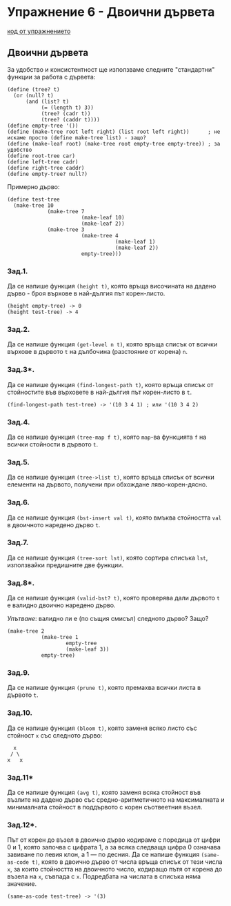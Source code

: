 # Упражнение 6 - Двоични дървета

[код от упражнението](ex06-20211119-solutions.rkt)

## Двоични дървета

За удобство и консистентност ще използваме следните "стандартни" функции за работа с дървета:
```
(define (tree? t)
  (or (null? t)
      (and (list? t)
           (= (length t) 3))
           (tree? (cadr t))
           (tree? (caddr t))))
(define empty-tree '())
(define (make-tree root left right) (list root left right))      ; не искаме просто (define make-tree list) - защо?
(define (make-leaf root) (make-tree root empty-tree empty-tree)) ; за удобство
(define root-tree car)
(define left-tree cadr)
(define right-tree caddr)
(define empty-tree? null?)
```
Примерно дърво:
```
(define test-tree
  (make-tree 10
             (make-tree 7
                        (make-leaf 10)
                        (make-leaf 2))
             (make-tree 3
                        (make-tree 4
                                   (make-leaf 1)
                                   (make-leaf 2))
                        empty-tree)))
```
### Зад.1.
Да се напише функция `(height t)`, която връща височината на дадено дърво - броя върхове в най-дългия път корен-листо.
```
(height empty-tree) -> 0
(height test-tree) -> 4
```
### Зад.2.
Да се напише функция `(get-level n t)`, която връща списък от всички върхове в дървото `t` на дълбочина (разстояние от корена) `n`.
### Зад.3*.
Да се напише функция `(find-longest-path t)`, която връща списък от стойностите във върховете в най-дългия път корен-листо в `t`.
```
(find-longest-path test-tree) -> '(10 3 4 1) ; или '(10 3 4 2)
```
### Зад.4.
Да се напише функция `(tree-map f t)`, която `map`-ва функцията `f` на всички стойности в дървото `t`.
### Зад.5.
Да се напише функция `(tree->list t)`, която връща списък от всички елементи на дървото, получени при обхождане ляво-корен-дясно.
### Зад.6.
Да се напише функция `(bst-insert val t)`, която вмъква стойността `val` в двоичното наредено дърво `t`.
### Зад.7.
Да се напише функция `(tree-sort lst)`, която сортира списъка `lst`, използвайки предишните две функции.
### Зад.8*.
Да се напише функция `(valid-bst? t)`, която проверява дали дървото `t` е валидно двоично наредено дърво.

_Упътване_: валидно ли е (по същия смисъл) следното дърво? Защо?
```
(make-tree 2
           (make-tree 1
                   empty-tree
                   (make-leaf 3))
           empty-tree)
```
### Зад.9.
Да се напише функция `(prune t)`, която премахва всички листа в дървото `t`.
### Зад.10.
Да се напише функция `(bloom t)`, която заменя всяко листо със стойност `x` със следното дърво:
```
  x
 / \
x   x
```
### Зад.11*
Да се напише функция `(avg t)`, която заменя всяка стойност във възлите на дадено дърво със средно-аритметичното на максималната и минималната стойност в поддървото с корен съотвеетния възел.
### Зад.12*.
Път от корен до възел в двоично дърво кодираме с поредица от цифри 0 и 1, която започва с цифрата 1, а за всяка следваща цифра 0 означава завиване по левия клон, а 1 — по десния. Да се напише функция `(same-as-code t)`, която в двоично дърво от числа връща списък от тези числа `x`, за които стойността на двоичното число, кодиращо пътя от корена до възела на `x`, съвпада с `x`. Подредбата на числата в списъка няма значение.
```
(same-as-code test-tree) -> '(3)
```
